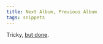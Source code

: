```yaml
---
title: Next Album, Previous Album
tags: snippets
---
```


Tricky, [but done](http://www.wincent.com/a/support/bugs/show_bug.cgi?id=4).
